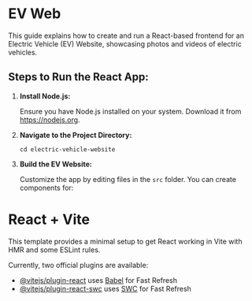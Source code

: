 <h1>EV Web</h1>
<p>This guide explains how to create and run a React-based frontend for an Electric Vehicle (EV) Website, showcasing photos and videos of electric vehicles.</p>
<h2>Steps to Run the React App:</h2>
<ol>
  <li>
    <b>Install Node.js:</b>
    <p>Ensure you have Node.js installed on your system. Download it from <a href="https://nodejs.org" target="_blank">https://nodejs.org</a>.</p>
  </li>
  <li>
    <b>Navigate to the Project Directory:</b>
    <pre><code>cd electric-vehicle-website</code></pre>
  </li>
  <li>
    <b>Build the EV Website:</b>
    <p>Customize the app by editing files in the <code>src</code> folder. You can create components for:</p>
  </li>
</ol>

# React + Vite

This template provides a minimal setup to get React working in Vite with HMR and some ESLint rules.

Currently, two official plugins are available:

- [@vitejs/plugin-react](https://github.com/vitejs/vite-plugin-react/blob/main/packages/plugin-react/README.md) uses [Babel](https://babeljs.io/) for Fast Refresh
- [@vitejs/plugin-react-swc](https://github.com/vitejs/vite-plugin-react-swc) uses [SWC](https://swc.rs/) for Fast Refresh
